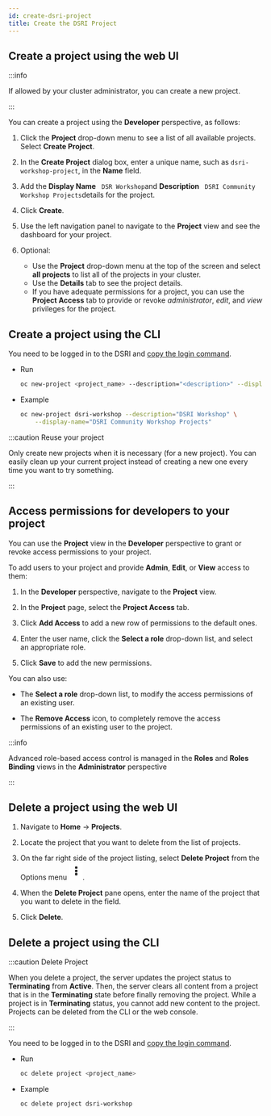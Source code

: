 ```yaml
---
id: create-dsri-project
title: Create the DSRI Project
---
```


## Create a project using the web UI

:::info 

If allowed by your cluster administrator, you can create a new project.

:::

You can create a project using the **Developer** perspective, as follows:

1. Click the **Project** drop-down menu to see a list of all available projects. Select **Create Project**.

2. In the **Create Project** dialog box, enter a unique name, such as `dsri-workshop-project`, in the **Name** field.

3. Add the **Display Name** ` DSR Workshop`and **Description** ` DSRI Community Workshop Projects`details for the project.

4. Click **Create**.

5. Use the left navigation panel to navigate to the **Project** view and see the dashboard for your project.

   <!--

   <img src="/dsri-documentation/img/screenshot_create_project.png" alt="Login screen" style={{maxWidth: '100%', maxHeight: '100%'}} />

   -->

6. Optional:

   - Use the **Project** drop-down menu at the top of the screen and select **all projects** to list all of the projects in your cluster.
   - Use the **Details** tab to see the project details.
   - If you have adequate permissions for a project, you can use the **Project Access** tab to provide or revoke *administrator*, *edit*, and *view* privileges for the project.

## Create a project using the CLI

You need to be logged in to the DSRI and [copy the login command](https://maastrichtu-ids.github.io/dsri-documentation/docs/openshift-install#login-in-the-terminal-with-oc).

* Run

  ```bash
  oc new-project <project_name> --description="<description>" --display-name="<display_name>"
  ```
  
* Example

  ```bash
  oc new-project dsri-workshop --description="DSRI Workshop" \
      --display-name="DSRI Community Workshop Projects"
  ```
  

:::caution Reuse your project

Only create new projects when it is necessary (for a new project). You can easily clean up your current project instead of creating a new one every time you want to try something.

:::

## Access permissions for developers to your project

You can use the **Project** view in the **Developer** perspective to grant or revoke access permissions to your project.

To add users to your project and provide **Admin**, **Edit**, or **View** access to them:

1. In the **Developer** perspective, navigate to the **Project** view.

2. In the **Project** page, select the **Project Access** tab.

3. Click **Add Access** to add a new row of permissions to the default ones.

   <!--

   <img src="/dsri-documentation/img/screenshot_project_access.png" alt="Project Access" style={{maxWidth: '100%', maxHeight: '100%'}} />

   -->

4. Enter the user name, click the **Select a role** drop-down list, and select an appropriate role.

5. Click **Save** to add the new permissions.

You can also use:

- The **Select a role** drop-down list, to modify the access permissions of an existing user.

- The **Remove Access** icon, to completely remove the access permissions of an existing user to the project.

:::info 

  Advanced role-based access control is managed in the **Roles** and **Roles Binding** views in the **Administrator** perspective

::: 

## Delete a project using the web UI

1. Navigate to **Home** → **Projects**.

2. Locate the project that you want to delete from the list of projects.

3. On the far right side of the project listing, select **Delete Project** from the Options menu ![kebab](data:image/png;base64,iVBORw0KGgoAAAANSUhEUgAAABsAAAAjCAIAAADqn+bCAAAACXBIWXMAAA7EAAAOxAGVKw4bAAAA+0lEQVRIie2WMQqEMBBFJ47gUXRBLyBYqbUXULCx9CR2XsAb6AlUEM9kpckW7obdZhwWYWHXX/3i8TPJZEKEUgpOlXFu3JX4V4kmB2qaZhgGKSUiZlkWxzEBC84N9zxv27bdO47Tti0Bs3at4wBgXVca/lJnfN/XPggCGmadIwAsywIAiGhZFk1ydy2EYJKgGCqK4vZUVVU0zKpxnmftp2mi4S/1GhG1N82DMWNNYVmW4zgqpRAxTVMa5t4evlg11nXd9/1eY57nSZIQMKtG13WllLu3bbvrOgJmdUbHwfur8Xniqw6Hh5UYRdGDNowwDA+WvP4UV+JPJ94B1gKUWcTOCT0AAAAASUVORK5CYII=).

4. When the **Delete Project** pane opens, enter the name of the project that you want to delete in the field.

5. Click **Delete**.

   <!--

   <img src="/dsri-documentation/img/screenshot_delete_project.png" alt="Project Access" style={{maxWidth: '100%', maxHeight: '100%'}} />

   -->

## Delete a project using the CLI

:::caution Delete Project

When you delete a project, the server updates the project status to **Terminating** from **Active**. Then, the server clears all content from a project that is in the **Terminating** state before finally removing the project. While a project is in **Terminating** status, you cannot add new content to the project. Projects can be deleted from the CLI or the web console.

:::

You need to be logged in to the DSRI and [copy the login command](https://maastrichtu-ids.github.io/dsri-documentation/docs/openshift-install#login-in-the-terminal-with-oc).

* Run

  ```bash
  oc delete project <project_name>
  ```

  

* Example

  ```bash
  oc delete project dsri-workshop
  ```

  

